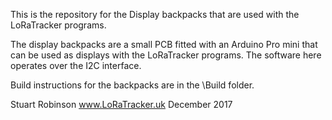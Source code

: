 This is the repository for the Display backpacks that are used with the LoRaTracker programs. 

The display backpacks are a small PCB fitted with an Arduino Pro mini that can be used as 
displays with the LoRaTracker programs. The software here operates over the I2C interface.  

Build instructions for the backpacks are in the \Build folder.


Stuart Robinson
www.LoRaTracker.uk
December 2017
